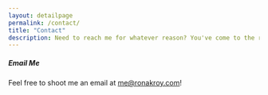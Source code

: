 ```yaml
---
layout: detailpage
permalink: /contact/
title: "Contact"
description: Need to reach me for whatever reason? You've come to the right place!
---
```


##### Email Me
Feel free to shoot me an email at [me@ronakroy.com](mailto:me@ronakroy.com)!